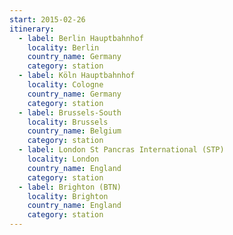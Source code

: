 ```yaml
---
start: 2015-02-26
itinerary:
  - label: Berlin Hauptbahnhof
    locality: Berlin
    country_name: Germany
    category: station
  - label: Köln Hauptbahnhof
    locality: Cologne
    country_name: Germany
    category: station
  - label: Brussels-South
    locality: Brussels
    country_name: Belgium
    category: station
  - label: London St Pancras International (STP)
    locality: London
    country_name: England
    category: station
  - label: Brighton (BTN)
    locality: Brighton
    country_name: England
    category: station
---
```

